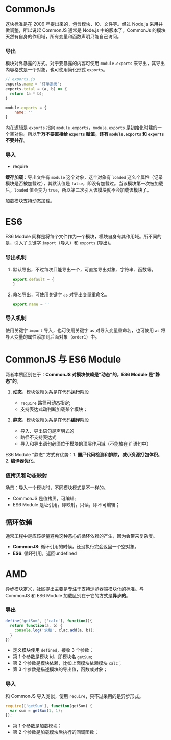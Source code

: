 # CommonJs

这块标准是在 2009 年提出来的，包含模块、IO、文件等。经过 Node.js 采用并做调整，所以说起 CommonJS 通常是 Node.js 中的版本了。CommonJs 的模块天然有自身的作用域，所有变量和函数声明只能自己访问。

### 导出

模块对外暴露的方式。对于要暴露的内容可使用 `module.exports` 来导出，其导出内容格式是一个对象，也可使用简化形式 `exports`。

```javascript
// exports.js
exports.name = '订单系统';
exports.total = (a, b) => {
  return (a * b);
}

module.exports = {
	name: ''
}
```

内在逻辑是 `exports` 指向 `module.exports`，`module.exports` 是初始化时建的一个空对象。所以**千万不要直接给 `exports` 赋值，还有 `module.exports` 和 `exports` 不要并存**。

### 导入

- require

**缓存加载**：导出文件有 `module` 这个对象，这个对象有 `loaded` 这么个属性（记录模块是否被加载过），其默认值是 `false`，即没有加载过。当该模块第一次被加载后，`loaded` 值会变为 `true`，所以第二次引入该模块就不会加载该模块了。

加载模块支持动态加载。

# ES6

ES6 Module 同样是将每个文件作为一个模块，模块自身有其作用域。所不同的是，引入了关键字 `import`（导入）和 `exports` (导出)。

### 导出机制

1. 默认导出，不过每次只能导出一个，可直接导出对象、字符串、函数等。

   ```javascript
   export.default = {
   }
   ```

2. 命名导出，可使用关键字 `as` 对导出变量重命名。

   ```javascript
   export.name = ''
   ```

### 导入机制

使用关键字 `import` 导入，也可使用关键字 `as` 对导入变量重命名，也可使用 `as` 将导入变量的属性添加到后面对象（`order1`）中。

# CommonJS 与 ES6 Module

两者本质区别在于：**CommonJS 对模块依赖是“动态”的，ES6 Module 是“静态”的**。

1. **动态**，模块依赖关系是在代码**运行**阶段
   - `require` 路径可动态指定;
   - 支持表达式动判断加载某个模块；

2. **静态**，模块依赖关系是在代码**编译**阶段
   - 导入、导出语句是声明式的
   - 路径不支持表达式
   - 导入和导出语句必须位于模块的顶层作用域（不能放在 if 语句中）

ES6 Module "静态" 方式有优势：1. **僵尸代码检测和排除，减小资源打包体积**。2. **编译器优化**。

### 值拷贝和动态映射

场景：导入一个模块时，不同模块模式是不一样的。

- CommonJS 是值拷贝，可编辑;
- ES6 Module 是址引用，即映射，只读，即不可编辑；

## 循环依赖

通常工程中是应该尽量避免这种恶心的循环依赖的产生，因为会带来复杂度。

- **CommonJS**: 循环引用的时候，还没执行完会返回一个空对象。
- **ES6**: 循环引用，返回undefined

# AMD

异步模块定义，社区提出主要是专注于支持浏览器端模块化的标准。与 CommonJS 和 ES6 Module 加载区别在于它的方式是**异步的**。

### 导出

```javascript
define('getSum', ['calc'], function(){
  return function(a, b) {
    console.log('求和', clac.add(a, b));
  }
})
```

- 定义模块使用 `defined`，接收 3 个参数；
- 第 1 个参数是模块 id，即模块名 `getSum`;
- 第 2 个参数是模块依赖，比如上面模块依赖模块 `calc`；
- 第 3 个参数是描述模块的导出值，函数或对象；

### 导入

和 CommonJS 导入类似，使用 `require`，只不过采用的是异步形式。

```javascript
require(['getSum'], function(getSum) {
  var sum = getSum(1, 1);
});
```

- 第 1 个参数是加载模块；
- 第 2 个参数是加载模块后执行的回调函数；